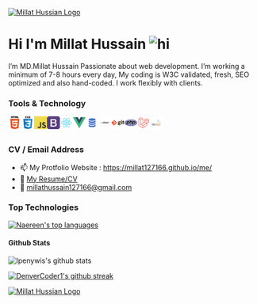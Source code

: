 [![Millat Hussian Logo](https://media-exp1.licdn.com/dms/image/C5616AQHC_7VqIsg1PA/profile-displaybackgroundimage-shrink_350_1400/0/1629977296741?e=1641427200&v=beta&t=0H2tX78JTq8TuIKkKh_nNY7eJvvjUnXzURdI3eX06cI)](https://www.fb.com/developermillat "Go To My Facebook")

# Hi I'm Millat Hussain <img src="https://user-images.githubusercontent.com/1303154/88677602-1635ba80-d120-11ea-84d8-d263ba5fc3c0.gif" width="28px" alt="hi">

I’m MD.Millat Hussain Passionate about web development. I’m working a minimum of 7-8 hours every day, My coding is W3C validated, fresh, SEO optimized and also hand-coded. I work flexibly with clients.

### Tools & Technology 

<img align="left" alt="Sass" width="26px" src="https://raw.githubusercontent.com/github/explore/80688e429a7d4ef2fca1e82350fe8e3517d3494d/topics/html/html.png" />

<img align="left" alt="Node.js" width="26px" src="https://raw.githubusercontent.com/github/explore/80688e429a7d4ef2fca1e82350fe8e3517d3494d/topics/css/css.png" />

<img align="left" alt="GraphQL" width="26px" src="https://raw.githubusercontent.com/github/explore/80688e429a7d4ef2fca1e82350fe8e3517d3494d/topics/javascript/javascript.png" />

<img align="left" alt="Deno" width="26px" src="https://raw.githubusercontent.com/github/explore/80688e429a7d4ef2fca1e82350fe8e3517d3494d/topics/bootstrap/bootstrap.png" />

<img align="left" alt="Deno" width="26px" src="https://raw.githubusercontent.com/github/explore/80688e429a7d4ef2fca1e82350fe8e3517d3494d/topics/react/react.png" />

<img align="left" alt="Deno" width="26px" src="https://raw.githubusercontent.com/github/explore/80688e429a7d4ef2fca1e82350fe8e3517d3494d/topics/vue/vue.png" />

<img align="left" alt="SQL" width="26px" src="https://raw.githubusercontent.com/github/explore/80688e429a7d4ef2fca1e82350fe8e3517d3494d/topics/sql/sql.png" />

<img align="left" alt="MySQL" width="26px" src="https://raw.githubusercontent.com/github/explore/80688e429a7d4ef2fca1e82350fe8e3517d3494d/topics/jquery/jquery.png" />

<img align="left" alt="Git" width="26px" src="https://raw.githubusercontent.com/github/explore/80688e429a7d4ef2fca1e82350fe8e3517d3494d/topics/git/git.png" />

<img align="left" alt="MongoDB" width="26px" src="https://raw.githubusercontent.com/github/explore/80688e429a7d4ef2fca1e82350fe8e3517d3494d/topics/php/php.png" />

<img align="left" alt="MongoDB" width="26px" src="https://raw.githubusercontent.com/github/explore/80688e429a7d4ef2fca1e82350fe8e3517d3494d/topics/laravel/laravel.png" />

<img align="left" alt="MongoDB" width="26px" src="https://raw.githubusercontent.com/github/explore/80688e429a7d4ef2fca1e82350fe8e3517d3494d/topics/mysql/mysql.png" />

<br />
<br />

### CV / Email Address
- 📫 My Protfolio Website : [https://millat127166.github.io/me/ ](https://millat127166.github.io/me/ )
- :paperclip: [My Resume/CV](https://drive.google.com/file/d/1NjyR41YqX5WPgNCWos_QNdQ_B02vrrbd/view?usp=sharing)
- :email: millathussain127166@gmail.com


### Top Technologies

[![Naereen's top languages](https://github-readme-stats.vercel.app/api/top-langs/?username=millat127166&theme=blue-green)](https://github.com/anuraghazra/github-readme-stats)


#### Github Stats

![Ipenywis's github stats](https://github-readme-stats.vercel.app/api?username=millat127166&count_private=true&theme=tokyonight&hide=contribs,prs)


[![DenverCoder1's github streak](https://github-readme-streak-stats.herokuapp.com/?user=millat127166&theme=blue-green)](https://github.com/millat-hussain/github-readme-streak-stats)


<!--  image-->

[![Millat Hussian Logo](http://demo.webslesson.info/images/what-makes-laravel-the-most-preferred-php-framework-for-web-development-1.jpg)](https://www.fb.com/developermillat "Go To My Facebook")





